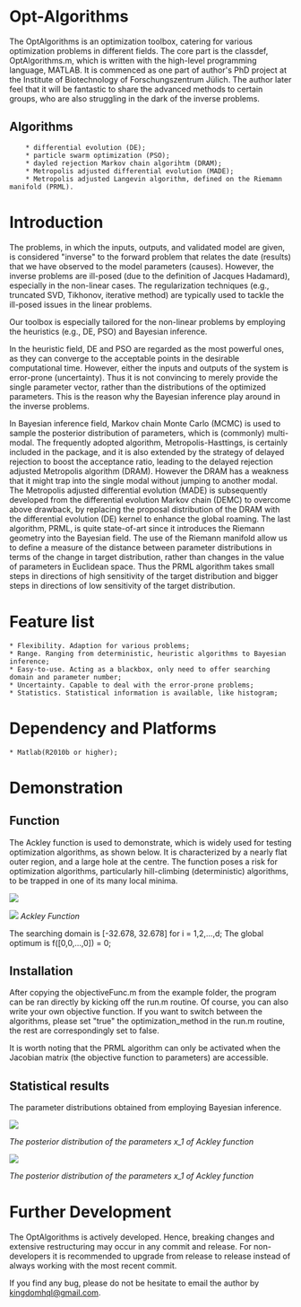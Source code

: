 <script type="text/javascript" src="http://cdn.mathjax.org/mathjax/latest/MathJax.js?config=default"></script>

# Opt-Algorithms

The OptAlgorithms is an optimization toolbox, catering for various optimization problems in different fields. The core part is the classdef, OptAlgorithms.m, which is written with the high-level programming language, MATLAB. It is commenced as one part of author's PhD project at the Institute of Biotechnology of Forschungszentrum Jülich. The author later feel that it will be fantastic to share the advanced methods to certain groups, who are also struggling in the dark of the inverse problems.
    
## Algorithms
        * differential evolution (DE);
        * particle swarm optimization (PSO);
        * dayled rejection Markov chain algorihtm (DRAM);
        * Metropolis adjusted differential evolution (MADE);
        * Metropolis adjusted Langevin algorithm, defined on the Riemamn manifold (PRML).

# Introduction

The problems, in which the inputs, outputs, and validated model are given, is considered "inverse" to the forward problem that relates the date (results) that we have observed to the model parameters (causes). However, the inverse problems are ill-posed (due to the definition of Jacques Hadamard), especially in the non-linear cases. The regularization techniques (e.g., truncated SVD, Tikhonov,  iterative method) are typically used to tackle the ill-posed issues in the linear problems.

Our toolbox is especially tailored for the non-linear problems by employing the heuristics (e.g., DE, PSO) and Bayesian inference. 

In the heuristic field, DE and PSO are regarded as the most powerful ones, as they can converge to the acceptable points in the desirable computational time. However, either the inputs and outputs of the system is error-prone (uncertainty). Thus it is not convincing to merely provide the single parameter vector, rather than the distributions of the optimized parameters. This is the reason why the Bayesian inference play around in the inverse problems.

In Bayesian inference field, Markov chain Monte Carlo (MCMC) is used to sample the posterior distribution of parameters, which is (commonly) multi-modal. The frequently adopted algorithm, Metropolis-Hasttings, is certainly included in the package, and it is also extended by the strategy of delayed rejection to boost the acceptance ratio, leading to the delayed rejection adjusted Metropolis algorithm (DRAM). However the DRAM has a weakness that it might trap into the single modal without jumping to another modal. The Metropolis adjusted differential evolution (MADE) is subsequently developed from the differential evolution Markov chain (DEMC) to overcome above drawback, by replacing the proposal distribution of the DRAM with the differential evolution (DE) kernel to enhance the global roaming. The last algorithm, PRML, is quite state-of-art since it introduces the Riemann geometry into the Bayesian field. The use of the Riemann manifold allow us to define a measure of the distance between parameter distributions in terms of the change in target distribution, rather than changes in the value of parameters in Euclidean space. Thus the PRML algorithm takes small steps in directions of high sensitivity of the target distribution and bigger steps in directions of low sensitivity of the target distribution.  


# Feature list

    * Flexibility. Adaption for various problems;
    * Range. Ranging from deterministic, heuristic algorithms to Bayesian inference;
    * Easy-to-use. Acting as a blackbox, only need to offer searching domain and parameter number; 
    * Uncertainty. Capable to deal with the error-prone problems;
    * Statistics. Statistical information is available, like histogram;

# Dependency and Platforms

    * Matlab(R2010b or higher);

# Demonstration 

## Function
The Ackley function is used to demonstrate, which is widely used for testing optimization algorithms, as shown below. It is characterized by a nearly flat outer region, and a large hole at the centre. The function poses a risk for optimization algorithms, particularly hill-climbing (deterministic) algorithms, to be trapped in one of its many local minima.

![](https://github.com/KimHe/OptAlgorithms/blob/master/doc/ackley_equ.png)

![](https://github.com/KimHe/OptAlgorithms/blob/master/doc/ackley.png)
*Ackley Function*

The searching domain is [-32.678, 32.678] for i = 1,2,...,d;
The global optimum is f([0,0,...,0]) = 0;

## Installation
After copying the objectiveFunc.m from the example folder, the program can be ran directly by kicking off the run.m routine. Of course, you can also write your own objective function. If you want to switch between the algorithms, please set "true" the optimization_method in the run.m routine, the rest are correspondingly set to false.
 
It is worth noting that the PRML algorithm can only be activated when the Jacobian matrix (the objective function to parameters) are accessible.

## Statistical results

The parameter distributions obtained from employing Bayesian inference. 

![](https://github.com/KimHe/OptAlgorithms/blob/master/doc/histogram_x1.jpg)

*The posterior distribution of the parameters x_1 of Ackley function*

![](https://github.com/KimHe/OptAlgorithms/blob/master/doc/histogram_x2.jpg)

*The posterior distribution of the parameters x_1 of Ackley function*


# Further Development 

The OptAlgorithms is actively developed. Hence, breaking changes and extensive restructuring may occur in any commit and release. For non-developers it is recommended to upgrade from release to release instead of always working with the most recent commit.

If you find any bug, please do not be hesitate to email the author by kingdomhql@gmail.com.
